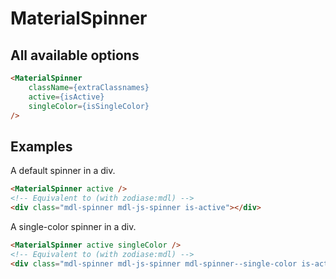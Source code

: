MaterialSpinner
==============

All available options
---------------------
```HTML
<MaterialSpinner
    className={extraClassnames}
    active={isActive}
    singleColor={isSingleColor}
/>
```

Examples
--------
A default spinner in a div.
```HTML
<MaterialSpinner active />
<!-- Equivalent to (with zodiase:mdl) -->
<div class="mdl-spinner mdl-js-spinner is-active"></div>
```

A single-color spinner in a div.
```HTML
<MaterialSpinner active singleColor />
<!-- Equivalent to (with zodiase:mdl) -->
<div class="mdl-spinner mdl-js-spinner mdl-spinner--single-color is-active"></div>
```
